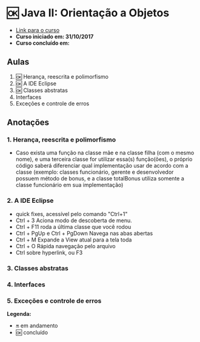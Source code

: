 # :ok: Java II: Orientação a Objetos

- [Link para o curso](https://cursos.alura.com.br/course/java-e-orientacao-a-objetos)
- __Curso iniciado em: 31/10/2017__
- __Curso concluído em:__

## Aulas

1. :ok: Herança, reescrita e polimorfismo
1. :ok: A IDE Eclipse
1. :ok: Classes abstratas
1. Interfaces
1. Exceções e controle de erros

## Anotações

### 1. Herança, reescrita e polimorfismo

- Caso exista uma função na classe mãe e na classe filha (com o mesmo nome), e uma terceira classe for utilizar essa(s) função(ões), o próprio código saberá diferenciar qual implementação usar de acordo com a classe (exemplo: classes funcionário, gerente e desenvolvedor possuem método de bonus, e a classe totalBonus utiliza somente a classe funcionário em sua implementação)

### 2. A IDE Eclipse

- quick fixes, acessível pelo comando "Ctrl+1"
- Ctrl + 3 Aciona modo de descoberta de menu.
- Ctrl + F11 roda a última classe que você rodou
- Ctrl + PgUp e Ctrl + PgDown Navega nas abas abertas
- Ctrl + M Expande a View atual para a tela toda
- Ctrl + O Rápida navegação pelo arquivo
- Ctrl sobre hyperlink, ou F3

### 3. Classes abstratas

### 4. Interfaces

### 5. Exceções e controle de erros

__Legenda:__
- :on: em andamento
- :ok: concluído
